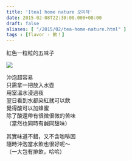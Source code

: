 ```yaml
---
title: '[tea] home nature 오미자'
date: 2015-02-08T22:30:00.000+08:00
draft: false
aliases: [ "/2015/02/tea-home-nature.html" ]
tags : [flavor - 飲！]
---
```


紅色一粒粒的五味子  

![](/images/homenatureomija.jpg)

沖泡超容易  
只需拿一把放入水壺  
用室溫水浸過夜  
翌日看到水都染紅就可以飲  
覺得酸可以加蜂蜜  
除了酸還帶有很微很微的苦味  
（當然也同時有鹹同甜味）  
  
其實味道不錯，又不含咖啡因  
隨時沖泡當水飲也很好呢～  
（一大包有排飲，哈哈）
